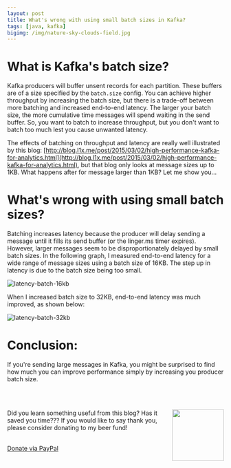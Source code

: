 ```yaml
---
layout: post
title: What's wrong with using small batch sizes in Kafka?
tags: [java, kafka]
bigimg: /img/nature-sky-clouds-field.jpg
---
```


# What is Kafka's batch size?

Kafka producers will buffer unsent records for each partition. These buffers are of a size specified by the `batch.size` config. You can achieve higher throughput by increasing the batch size, but there is a trade-off between more batching and increased end-to-end latency. The larger your batch size, the more cumulative time messages will spend waiting in the send buffer. So, you want to batch to increase throughput, but you don't want to batch too much lest you cause unwanted latency.

The effects of batching on throughput and latency are really well illustrated by this blog: [http://blog.l1x.me/post/2015/03/02/high-performance-kafka-for-analytics.html](http://blog.l1x.me/post/2015/03/02/high-performance-kafka-for-analytics.html), but that blog only looks at message sizes up to 1KB. What happens after for message larger than 1KB? Let me show you...

# What's wrong with using small batch sizes?

Batching increases latency because the producer will delay sending a message until it fills its send buffer (or the linger.ms timer expires). However, larger messages seem to be disproportionately delayed  by small batch sizes.  In the following graph, I measured end-to-end latency for a wide range of message sizes using a batch size of 16KB.  The step up in latency is due to the batch size being too small.

![latency-batch-16kb](http://iandow.github.io/img/latency-batch-16kb.png)

When I increased batch size to 32KB, end-to-end latency was much improved, as shown below:

![latency-batch-32kb](http://iandow.github.io/img/latency-batch-32kb.png)

# Conclusion:

If you're sending large messages in Kafka, you might be surprised to find how much you can improve performance simply by increasing you producer batch size. 

<br><br>
<div class="main-explain-area padding-override jumbotron">
  <img src="http://iandow.github.io/img/paypal.png" width="120" style="margin-left: 15px" align="right">
  <p class="margin-override font-override">
    Did you learn something useful from this blog? Has it saved you time??? If you would like to say thank you, please consider donating to my beer fund!</p>
  <br>
  <div id="paypalbtn">
    <a class="btn btn-primary btn" href="https://www.paypal.me/iandownard/3.5">Donate via PayPal</a>
  </div>
</div>